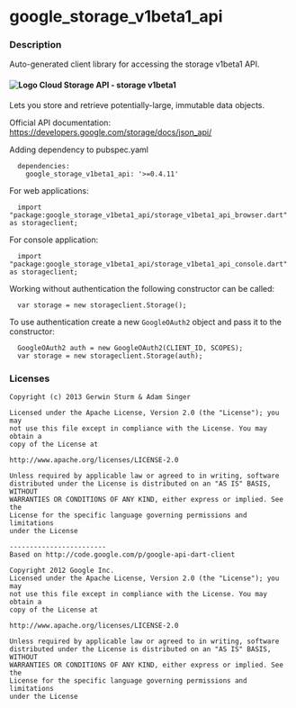 # google_storage_v1beta1_api

### Description

Auto-generated client library for accessing the storage v1beta1 API.

#### ![Logo](https://www.google.com/images/icons/product/cloud_storage-16.png) Cloud Storage API - storage v1beta1

Lets you store and retrieve potentially-large, immutable data objects.

Official API documentation: https://developers.google.com/storage/docs/json_api/

Adding dependency to pubspec.yaml

```
  dependencies:
    google_storage_v1beta1_api: '>=0.4.11'
```

For web applications:

```
  import "package:google_storage_v1beta1_api/storage_v1beta1_api_browser.dart" as storageclient;
```

For console application:

```
  import "package:google_storage_v1beta1_api/storage_v1beta1_api_console.dart" as storageclient;
```

Working without authentication the following constructor can be called:

```
  var storage = new storageclient.Storage();
```

To use authentication create a new `GoogleOAuth2` object and pass it to the constructor:


```
  GoogleOAuth2 auth = new GoogleOAuth2(CLIENT_ID, SCOPES);
  var storage = new storageclient.Storage(auth);
```

### Licenses

```
Copyright (c) 2013 Gerwin Sturm & Adam Singer

Licensed under the Apache License, Version 2.0 (the "License"); you may 
not use this file except in compliance with the License. You may obtain a 
copy of the License at

http://www.apache.org/licenses/LICENSE-2.0

Unless required by applicable law or agreed to in writing, software
distributed under the License is distributed on an "AS IS" BASIS, WITHOUT
WARRANTIES OR CONDITIONS OF ANY KIND, either express or implied. See the
License for the specific language governing permissions and limitations 
under the License

------------------------
Based on http://code.google.com/p/google-api-dart-client

Copyright 2012 Google Inc.
Licensed under the Apache License, Version 2.0 (the "License"); you may 
not use this file except in compliance with the License. You may obtain a
copy of the License at

http://www.apache.org/licenses/LICENSE-2.0

Unless required by applicable law or agreed to in writing, software
distributed under the License is distributed on an "AS IS" BASIS, WITHOUT
WARRANTIES OR CONDITIONS OF ANY KIND, either express or implied. See the
License for the specific language governing permissions and limitations 
under the License

```
